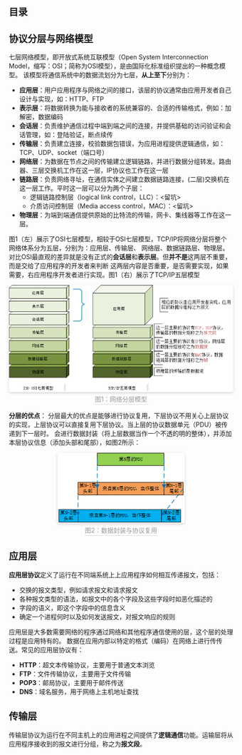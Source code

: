 ## 目录

## 协议分层与网络模型
七层网络模型，即开放式系统互联模型（Open System Interconnection Model，缩写：OSI；简称为OSI模型），是由国际化标准组织提出的一种概念模型。
该模型将通信系统中的数据流划分为七层，**从上至下**分别为：
- **应用层**：用户应用程序与网络之间的接口，该层的协议通常由应用开发者自己设计与实现，如：HTTP、FTP
- **表示层**：将数据转换为能与接收者的系统兼容的、合适的传输格式，例如：加解密，数据编码
- **会话层**：负责维护通信过程中端到端之间的连接，并提供基础的访问验证和会话管理，如：登陆验证，断点续传
- **传输层**：负责建立连接，校验数据包错误，为应用进程提供逻辑通信，如：TCP、UDP、socket（端口号）
- **网络层**：为数据在节点之间的传输建立逻辑链路，并进行数据分组转发。路由器、三层交换机工作在这一层，IP协议也工作在这一层
- **链路层**：负责网络寻址，在通信实体之间建立数据链路连接，(二层)交换机在这一层工作。平时这一层可以分为两个子层：
  - 逻辑链路控制层（logical link control，LLC）：<留坑>
  - 介质访问控制层（Media access control，MAC）：<留坑>
- **物理层**：为端到端通信提供原始的比特流的传输，网卡、集线器等工作在这一层。

图1（左）展示了OSI七层模型，相较于OSI七层模型，TCP/IP将网络分层将整个网络体系分为五层，分别为：应用层、传输层、
网络层、数据链路层、物理层。对比OSI最直观的差异就是没有正式的**会话层**和**表示层**。但**并不是**这两层不重要，而是交给了应用程序的开发者来判断
这两层内容是否重要，是否需要实现，如果需要，右应用程序开发者进行实现。图1（右）展示了TCP/IP五层模型

<center>
    <img style="border-radius: 0.3125em;
    box-shadow: 0 2px 4px 0 rgba(34,36,38,.12),0 2px 10px 0 rgba(34,36,38,.08);
    "
    src="./网络分层模型.png">
    <br>
    <div style="color:orange; border-bottom: 1px solid #d9d9d9;
    display: inline-block;
    color: #999;
    padding: 2px;">图1：网络分层模型</div>
</center>

**分层的优点**：
分层最大的优点是能够进行协议复用，下层协议不用关心上层协议的实现，上层协议可以直接复用下层协议。当上层的协议数据单元（PDU）被传递到下一层时。
会进行数据封装（将上层数据当作一个不透的明的整体），并添加本层协议信息（添加头部和尾部），如图2所示：

<center>
    <img style="border-radius: 0.3125em;
    box-shadow: 0 2px 4px 0 rgba(34,36,38,.12),0 2px 10px 0 rgba(34,36,38,.08);
    "
    src="./数据封装.png">
    <br>
    <div style="color:orange; border-bottom: 1px solid #d9d9d9;
    display: inline-block;
    color: #999;
    padding: 2px;">图2：数据封装与协议复用</div>
</center>

## 应用层
**应用层协议**定义了运行在不同端系统上上应用程序如何相互传递报文，包括：
- 交换的报文类型，例如请求报文和请求报文
- 各种报文类型的语法，如报文中的各个字段及这些字段时如恶化描述的
- 字段的语义，即这个字段中的信息含义
- 确定一个进程何时以及如何发送报文，对报文响应的规则

应用层是大多数需要网络的程序通过网络和其他程序通信使用的层，这个层的处理过程是应用特有的。
数据在应用内部以特定的格式（编码）在网络上进行传传送。常见的应用层协议有：
- **HTTP**：超文本传输协议，主要用于普通文本浏览
- **FTP**：文件传输协议，主要用于文件传输
- **POP3**：邮局协议，主要用于邮件传送
- **DNS**：域名服务，用于网络上主机地址查找

## 传输层
传输层协议为运行在不同主机上的应用进程之间提供了**逻辑通信**功能。运输层将从应用程序接收到的报文进行分组，称之为**报文段**。


